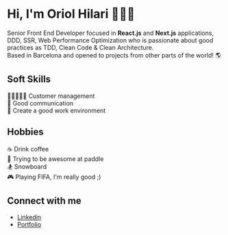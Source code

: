 

# Hi, I'm Oriol Hilari 🙋🏼‍♂️

Senior Front End Developer focused in **React.js** and **Next.js** applications, DDD, SSR, Web Performance Optimization who is passionate about good practices as TDD, Clean Code & Clean Architecture.<br>Based in Barcelona and opened to projects from other parts of the world! 🌎

## Soft Skills

🧑🏻‍🤝‍🧑🏽 Customer management<br>💬 Good communication<br>🤗 Create a good work environment

## Hobbies

☕ Drink coffee <br>🎾 Trying to be awesome at paddle <br>🏂 Snowboard <br>🎮 Playing FIFA, I'm really good ;) 

## Connect with me 

- <a target="_blank" href="https://www.linkedin.com/in/oriol-hilari/">Linkedin</a><br>
- <a target="_blank" href="https://ohilari.dev">Portfolio</a><br>



